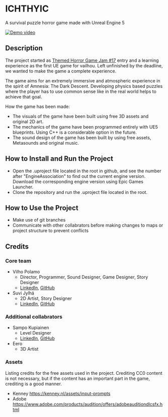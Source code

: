 # ICHTHYIC
A survival puzzle horror game made with Unreal Engine 5

[![Demo video](https://img.youtube.com/vi/tpm9ypPpjA8/0.jpg)](https://www.youtube.com/watch?v=tpm9ypPpjA8)

## Description
The project started as [Themed Horror Game Jam #17](https://itch.io/jam/themed-horror-game-jam-17) entry and a learning experience as the first UE game for vailhou. Left unfinished by the deadline, we wanted to make the game a complete experience.

The game aims for an extremely immersive and atmospheric experience in the spirit of Amnesia: The Dark Descent. Developing physics based puzzles where the player has to use common sense like in the real world helps to achieve that goal.

How the game has been made:
- The visuals of the game have been built using free 3D assets and original 2D art.
- The mechanics of the game have been programmed entirely with UE5 blueprints. Using C++ is a considerable option in the future.
- The sound design of the game has been built by using free assets, Metasounds and original music.

## How to Install and Run the Project
- Open the .uproject file located in the root in github, and see the number after "EngineAssociation" to find out the current engine version. Download the corresponding engine version using Epic Games Launcher.
- Clone the repository and run the .uproject file located in the root.

## How to Use the Project
- Make use of git branches
- Communicate with other collabrators before making changes to maps or project structure to prevent conflicts

## Credits
### Core team
- Vilho Polamo
  - Director, Programmer, Sound Designer, Game Designer, Story Designer
  - [LinkedIn](https://www.linkedin.com/in/vilho-polamo/), [GitHub](https://github.com/Vailhou)
- Suvi Jylhä
  - 2D Artist, Story Designer
  - [LinkedIn](https://www.linkedin.com/in/suvijjylha/), [GitHub](https://github.com/suvijj)
### Additional collabrators
- Sampo Kupiainen
  - Level Designer
  - [LinkedIn](https://www.linkedin.com/in/sampo-kupiainen/), [GitHub](https://github.com/SJJK-Himself)
- Eero
  - 3D Artist

### Assets
Listing credits for the free assets used in the project. Crediting CC0 content is not necessary, but if the content has an important part in the game, crediting is a good manner.
- Kenney  https://kenney.nl/assets/input-prompts
- Adobe  https://www.adobe.com/products/audition/offers/adobeauditiondlcsfx.html
